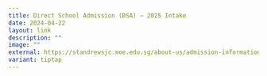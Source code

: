 ```yaml
---
title: Direct School Admission (DSA) – 2025 Intake
date: 2024-04-22
layout: link
description: ""
image: ""
external: https://standrewsjc.moe.edu.sg/about-us/admission-information/dsa2024/
variant: tiptap
---
```

